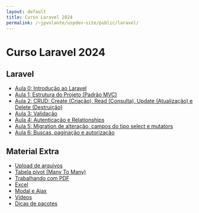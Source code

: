 ```yaml
---
layout: default
title: Curso Laravel 2024
permalink: /~jpvolante/uspdev-site/public/laravel/
---
```


# Curso Laravel 2024

## Laravel
- [Aula 0: Introdução ao Laravel](/~jpvolante/uspdev-site/public/laravel/aula-0-introducao)
- [Aula 1: Estrutura do Projeto (Padrão MVC)](/~jpvolante/uspdev-site/public/laravel/aula-1-estrutura-projeto)
- [Aula 2: CRUD: Create (Criação), Read (Consulta), Update (Atualização) e Delete (Destruição)
    ](/~jpvolante/uspdev-site/public/laravel/aula-2-crud)
- [Aula 3: Validação](/~jpvolante/uspdev-site/public/laravel/aula-3-validacao)
- [Aula 4: Autenticação e Relationships](/~jpvolante/uspdev-site/public/laravel/aula-4-autenticacao)
- [Aula 5: Migration de alteração, campos do tipo select e mutators](/~jpvolante/uspdev-site/public/laravel/aula-5-migration)
- [Aula 6: Buscas, paginação e autorização](/~jpvolante/uspdev-site/public/laravel/aula-0-introducao)

## Material Extra
- [Upload de arquivos](/~jpvolante/uspdev-site/public/laravel/aula-0-introducao)
- [Tabela pivot (Many To Many)](/~jpvolante/uspdev-site/public/laravel/aula-0-introducao)
- [Trabalhando com PDF](/~jpvolante/uspdev-site/public/laravel/aula-0-introducao)
- [Excel](/~jpvolante/uspdev-site/public/laravel/aula-0-introducao)
- [Modal e Ajax](/~jpvolante/uspdev-site/public/laravel/aula-0-introducao)
- [Vídeos](/~jpvolante/uspdev-site/public/laravel/aula-0-introducao)
- [Dicas de pacotes](/~jpvolante/uspdev-site/public/laravel/aula-0-introducao)

